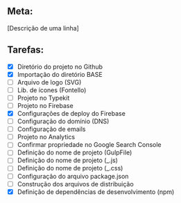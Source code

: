 ## Meta: 
[Descrição de uma linha] 

## Tarefas: 
- [x] Diretório do projeto no Github
- [x] Importação do diretório BASE
- [ ] Arquivo de logo (SVG)
- [ ] Lib. de ícones (Fontello)
- [ ] Projeto no Typekit
- [ ] Projeto no Firebase
- [x] Configurações de deploy do Firebase
- [ ] Configuração do domínio (DNS)
- [ ] Configuração de emails
- [ ] Projeto no Analytics
- [ ] Confirmar propriedade no Google Search Console
- [ ] Definição do nome de projeto (GulpFile)
- [ ] Definição do nome de projeto (_.js)
- [ ] Definição do nome de projeto (_.css)
- [ ] Configuração do arquivo package.json
- [ ] Construção dos arquivos de distribuição
- [x] Definição de dependências de desenvolvimento (npm)